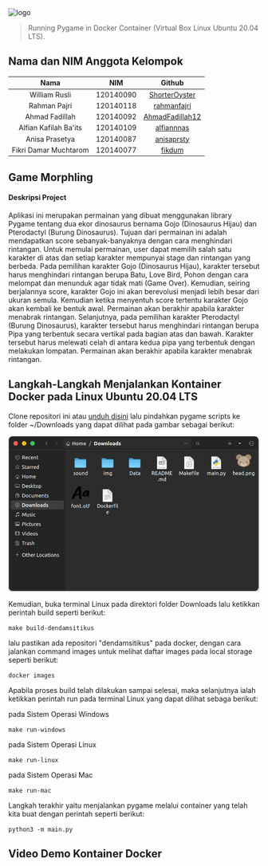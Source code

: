 <img alt="logo" src="https://user-images.githubusercontent.com/64588557/170301940-98e2a429-ec8a-4f14-b2b3-6d1b9b85fe02.jpg" width="400">

> Running Pygame in Docker Container (Virtual Box Linux Ubuntu 20.04 LTS).
## Nama dan NIM Anggota Kelompok
| Nama | NIM | Github |
| :---: | :---: | :---: |
| William Rusli              | 120140090 | [ShorterOyster](https://github.com/ShorterOyster)           |
| Rahman Pajri               | 120140118 | [rahmanfajri](https://github.com/rahmanfajri)           |
| Ahmad Fadillah             | 120140092 | [AhmadFadillah12](https://github.com/AhmadFadillah12)     |
| Alfian Kafilah Ba'its      | 120140109 | [alfiannnas](https://github.com/alfiannnas)                 |
| Anisa Prasetya             | 120140087 | [anisaprsty](https://github.com/anisaprsty)                   |
| Fikri Damar Muchtarom      | 120140077 | [fikdum](https://github.com/fikdum)                   |

## Game Morphling
#### Deskripsi Project
Aplikasi ini merupakan permainan yang dibuat menggunakan library Pygame tentang dua ekor dinosaurus bernama Gojo (Dinosaurus Hijau) dan Pterodactyl (Burung Dinosaurus). Tujuan dari permainan ini adalah mendapatkan score sebanyak-banyaknya dengan cara menghindari rintangan. Untuk memulai permainan, user dapat memilih salah satu karakter di atas dan setiap karakter mempunyai stage dan rintangan yang berbeda. Pada pemilihan karakter Gojo (Dinosaurus Hijau), karakter tersebut harus menghindari rintangan berupa Batu, Love Bird, Pohon dengan cara melompat dan menunduk agar tidak mati (Game Over). Kemudian, seiring berjalannya score, karakter Gojo ini akan berevolusi menjadi lebih besar dari ukuran semula. Kemudian ketika menyentuh score tertentu karakter Gojo akan kembali ke bentuk awal. Permainan akan berakhir apabila karakter menabrak rintangan.
Selanjutnya, pada pemilihan karakter Pterodactyl (Burung Dinosaurus), karakter tersebut harus menghindari rintangan berupa Pipa yang terbentuk secara vertikal pada bagian atas dan bawah. Karakter tersebut harus melewati celah di antara kedua pipa yang terbentuk dengan melakukan lompatan. Permainan akan berakhir apabila karakter menabrak rintangan.

## Langkah-Langkah Menjalankan Kontainer Docker pada Linux Ubuntu 20.04 LTS
Clone repositori ini atau [unduh disini](https://github.com/riecho14/Docker-Dendam-Si-Tikus/archive/refs/heads/main.zip) lalu pindahkan pygame scripts ke folder ~/Downloads yang dapat dilihat pada gambar sebagai berikut:

![1](https://github.com/riecho14/Docker-Dendam-Si-Tikus/blob/a2eb90dc3131332f08d6dcbeefd0014c4d22d89b/1.png)

Kemudian, buka terminal Linux pada direktori folder Downloads lalu ketikkan perintah build seperti berikut:

    make build-dendamsitikus

lalu pastikan ada repositori "dendamsitikus" pada docker, dengan cara jalankan command images untuk melihat daftar images pada local storage seperti berikut:

    docker images

Apabila proses build telah dilakukan sampai selesai, maka selanjutnya ialah ketikkan perintah run pada terminal Linux yang dapat dilihat sebaga berikut:

pada Sistem Operasi Windows

    make run-windows

pada Sistem Operasi Linux

    make run-linux

pada Sistem Operasi Mac

    make run-mac

Langkah terakhir yaitu menjalankan pygame melalui container yang telah kita buat dengan perintah seperti berikut:

    python3 -m main.py

## Video Demo Kontainer Docker
